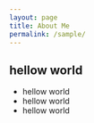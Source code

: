 ```yaml
---
layout: page
title: About Me
permalink: /sample/
---
```


## hellow world

* hellow world
* hellow world
* hellow world

